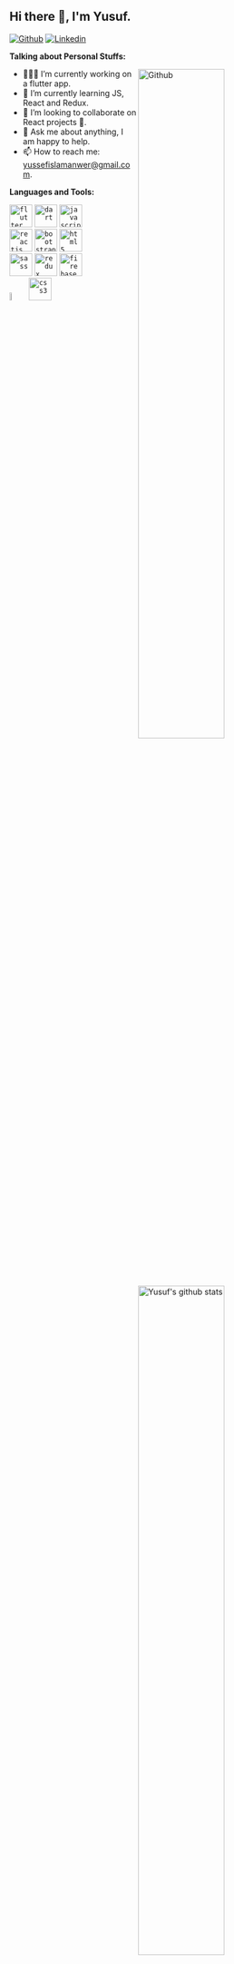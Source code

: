 <!-- Your title -->
## Hi there 👋, I'm Yusuf.

<!-- Your badges
You can use the website to generate badges: https://shields.io/
-->

[![Github](https://img.shields.io/badge/-Github-000?style=flat&logo=Github&logoColor=white)](https://github.com/YusufAbdelaziz)
[![Linkedin](https://img.shields.io/badge/-LinkedIn-blue?style=flat&logo=Linkedin&logoColor=white)](https://www.linkedin.com/in/yusuf-abdelaziz/)
&nbsp;

<!-- Talking about you -->
**Talking about Personal Stuffs:**

<!-- Any image aligned to the right. Beware the width -->
<img width="55%" align="right" alt="Github" src="https://raw.githubusercontent.com/onimur/.github/master/.resources/git-header.svg" />

- 👨🏽‍💻 I’m currently working on a flutter app.
- 🌱 I’m currently learning JS, React and Redux.
- 👯 I’m looking to collaborate on React projects  🤝.
- 💬 Ask me about anything, I am happy to help.
- 📫 How to reach me: yussefislamanwer@gmail.com.

**Languages and Tools:** 

<!-- Your github readme stats
You can use this api: https://github.com/anuraghazra/github-readme-stats
-->
<p>
  <a href="https://github.com/YusufAbdelaziz/handle-path-oz">
    <img width="55%" align="right" alt="Yusuf's github stats" src="https://github-readme-stats.vercel.app/api?username=YusufAbdelaziz&show_icons=true&hide_border=true" />
  </a>
  
  <!-- Your languages and tools. Be careful with the alignment. 
  You can use this sites to get logos: https://www.vectorlogo.zone or https://simpleicons.org/
  -->
  <code><img width=40 height= 40 src="https://www.vectorlogo.zone/logos/flutterio/flutterio-icon.svg" alt="flutter"></code>
  <code><img width=40 height= 40 src="https://www.vectorlogo.zone/logos/dartlang/dartlang-icon.svg" alt="dart"></code>
  <code><img width=40 height= 40 src="https://devicons.github.io/devicon/devicon.git/icons/javascript/javascript-original.svg" alt="javascript"></code>
  <br />
  <code><img width=40 height= 40 src="https://www.vectorlogo.zone/logos/reactjs/reactjs-icon.svg" alt="reactjs"></code>
  <code><img width=40 height= 40 src="https://www.vectorlogo.zone/logos/getbootstrap/getbootstrap-icon.svg" alt="bootstrap"></code>
  <code><img width=40 height= 40 src="https://www.vectorlogo.zone/logos/w3_html5/w3_html5-icon.svg" alt="html5"></code>
  <br />
  <code><img width=40 height= 40 src="https://devicons.github.io/devicon/devicon.git/icons/sass/sass-original.svg" alt="sass"></code>
  <code><img width=40 height= 40 src="https://devicons.github.io/devicon/devicon.git/icons/redux/redux-original.svg" alt="redux"></code>
  <code><img width=40 height= 40 src="https://www.vectorlogo.zone/logos/firebase/firebase-icon.svg" alt="firebase"></code>
  <br />
  <code><img width="6%" src="https://www.vectorlogo.zone/logos/git-scm/git-scm-ar21.svg" alt="git"></code>
  <code><img width=40 height= 40 src="https://devicons.github.io/devicon/devicon.git/icons/css3/css3-original-wordmark.svg" alt="css3"></code>
</p>

<!-- Your hits or visitors
site: http://hits.dwyl.com or https://visitor-badge.glitch.me
Both apis are in trouble due to the number of requests, if you know any other to register visitors, great
-->



